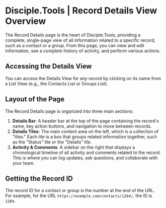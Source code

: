 # Disciple.Tools | Record Details View Overview

The Record Details page is the heart of Disciple.Tools, providing a complete, single-page view of all information related to a specific record, such as a contact or a group. From this page, you can view and edit information, see a complete history of activity, and perform various actions.

## Accessing the Details View
You can access the Details View for any record by clicking on its name from a List View (e.g., the Contacts List or Groups List).

## Layout of the Page
The Record Details page is organized into three main sections:

1.  **Details Bar**: A header bar at the top of the page containing the record's name, key action buttons, and navigation to move between records.
2.  **Details Tiles**: The main content area on the left, which is a collection of "tiles." Each tile is a box that groups related information together, such as the "Status" tile or the "Details" tile.
3.  **Activity & Comments**: A sidebar on the right that displays a chronological timeline of all activity and comments related to the record. This is where you can log updates, ask questions, and collaborate with your team. 

## Getting the Record ID
The record ID for a contact or group is the number at the end of the URL. 
For example, for the URL `https://example.com/contacts/1284/`, the ID is `1284`. 